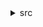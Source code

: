 <details>
<summary>
src
</summary>
<dl>
<dd>
<details>
<summary>
assets
</summary>
<dl>
<dd>
<details>
<summary>
css
</summary>
<dl>
<dd>
base.css
</dd>
<dd>
city-picker.css
</dd>
<dd>
font-awesome.min.css
</dd>
<dd>
listFilter.css
</dd>
<dd>
m-filterRow.css
</dd>
<dd>
style.css
</dd>
</dl>
</details>
</dd>
<dd>
<details>
<summary>
fonts
</summary>
<dl>
<dd>
fontawesome-webfont.eot
</dd>
<dd>
fontawesome-webfont.svg
</dd>
<dd>
fontawesome-webfont.ttf
</dd>
<dd>
fontawesome-webfont.woff
</dd>
<dd>
fontawesome-webfont.woff2
</dd>
<dd>
FontAwesome.otf
</dd>
</dl>
</details>
</dd>
<dd>
<details>
<summary>
img
</summary>
<dl>
<dd>
bottom.png
</dd>
<dd>
card.png
</dd>
<dd>
cloud.png
</dd>
<dd>
cloud_bottom.png
</dd>
<dd>
company-economy.jpg
</dd>
<dd>
detail1.png
</dd>
<dd>
detail2.png
</dd>
<dd>
head-portrait.jpg
</dd>
<dd>
login.png
</dd>
<dd>
<details>
<summary>
mail
</summary>
<dl>
<dd>
1-jieke.png
</dd>
<dd>
1-write.png
</dd>
<dd>
2-receiving.png
</dd>
<dd>
2-wangyu.png
</dd>
<dd>
3-Contact.png
</dd>
<dd>
3-taojiajia.png
</dd>
<dd>
4-labelling.png
</dd>
<dd>
4-zhuli.png
</dd>
<dd>
5-laiangnaduo.png
</dd>
<dd>
5-mails.png
</dd>
<dd>
6-hailun.png
</dd>
<dd>
7-simisi.png
</dd>
<dd>
8-weiweian.png
</dd>
<dd>
add.png
</dd>
<dd>
user-guojiajia.png
</dd>
<dd>
welcome.png
</dd>
</dl>
</details>
</dd>
<dd>
menu.png
</dd>
<dd>
nav-bm-device.png
</dd>
<dd>
nav-bm-flow.png
</dd>
<dd>
nav-bm-form.png
</dd>
<dd>
nav-bm-inventory.png
</dd>
<dd>
nav-bm-job.png
</dd>
<dd>
nav-bm-monitor.png
</dd>
<dd>
nav-bm-notice.png
</dd>
<dd>
nav-bm-user.png
</dd>
<dd>
navbar-logo.png
</dd>
<dd>
<details>
<summary>
proj
</summary>
<dl>
<dd>
color-progress-bg.png
</dd>
<dd>
p-c-circle1.png
</dd>
<dd>
p-c-circle2.png
</dd>
</dl>
</details>
</dd>
<dd>
pump-house.png
</dd>
<dd>
pump.png
</dd>
<dd>
yushi-logo.png
</dd>
</dl>
</details>
</dd>
<dd>
logo.png
</dd>
</dl>
</details>
</dd>
<dd>
<details>
<summary>
components
</summary>
<dl>
<dd>
<details>
<summary>
base
</summary>
<dl>
<dd>
index.js
</dd>
<dd>
m-address.vue
</dd>
<dd>
m-addTable-shim.js
</dd>
<dd>
m-barrier.vue
</dd>
<dd>
m-date.vue
</dd>
<dd>
m-decimal.vue
</dd>
<dd>
m-detail-choose.vue
</dd>
<dd>
m-detailTable.vue
</dd>
<dd>
m-display.vue
</dd>
<dd>
m-fileUpload.vue
</dd>
<dd>
m-input-choose.vue
</dd>
<dd>
m-input-percent.vue
</dd>
<dd>
m-input.vue
</dd>
<dd>
m-label.vue
</dd>
<dd>
m-labelInput.vue
</dd>
<dd>
m-loading.vue
</dd>
<dd>
m-multiCheck.vue
</dd>
<dd>
m-number.vue
</dd>
<dd>
m-picUpload.vue
</dd>
<dd>
m-row.vue
</dd>
<dd>
m-select.vue
</dd>
<dd>
m-singleCheck.vue
</dd>
<dd>
m-steps.vue
</dd>
<dd>
m-tab.vue
</dd>
<dd>
mixin.js
</dd>
<dd>
组件基本数据结构.md
</dd>
</dl>
</details>
</dd>
<dd>
<details>
<summary>
boFilterNEW_vuex
</summary>
<dl>
<dd>
index.js
</dd>
<dd>
m-Filter.vue
</dd>
<dd>
m-filterBasic.vue
</dd>
<dd>
m-FilterPage.vue
</dd>
<dd>
m-navSelect.vue
</dd>
</dl>
</details>
</dd>
<dd>
<details>
<summary>
businessModule
</summary>
<dl>
<dd>
<details>
<summary>
boTree
</summary>
<dl>
<dd>
boTree.vue
</dd>
<dd>
boTreeDetail.vue
</dd>
<dd>
boTreeView.vue
</dd>
<dd>
fileTree.vue
</dd>
<dd>
fileTreeDetail.vue
</dd>
<dd>
index.js
</dd>
</dl>
</details>
</dd>
<dd>
<details>
<summary>
email
</summary>
<dl>
<dd>
checkEmail.vue
</dd>
<dd>
emailDetail.vue
</dd>
<dd>
emailDirectory.vue
</dd>
<dd>
emailHome.vue
</dd>
<dd>
index.js
</dd>
<dd>
m-email.vue
</dd>
<dd>
writeEmail.vue
</dd>
</dl>
</details>
</dd>
<dd>
inventory.vue
</dd>
<dd>
job.vue
</dd>
<dd>
m-documentCenter.vue
</dd>
<dd>
m-fonctionLog.vue
</dd>
<dd>
m-productPrice.vue
</dd>
<dd>
m-taskCenter.vue
</dd>
<dd>
m-workCenter.vue
</dd>
<dd>
<details>
<summary>
monitor
</summary>
<dl>
<dd>
levelCity.vue
</dd>
<dd>
levelClassify.vue
</dd>
<dd>
levelCommunity.vue
</dd>
<dd>
levelDistrict.vue
</dd>
<dd>
levelProvince.vue
</dd>
<dd>
levelPump.vue
</dd>
<dd>
m-tabMapMonitor.vue
</dd>
<dd>
tabCurveNow.vue
</dd>
<dd>
tabFaultHistory.vue
</dd>
<dd>
tabFaultNow.vue
</dd>
<dd>
tabGridMonitor.vue
</dd>
<dd>
tabProduceMonitor.vue
</dd>
<dd>
tabStartStopAnls.vue
</dd>
</dl>
</details>
</dd>
<dd>
monitor.vue
</dd>
<dd>
notice.vue
</dd>
<dd>
<details>
<summary>
project
</summary>
<dl>
<dd>
index.js
</dd>
<dd>
m-newProject.vue
</dd>
<dd>
m-projectDetails.vue
</dd>
<dd>
m-projectOut.vue
</dd>
<dd>
m-projectPerson.vue
</dd>
<dd>
m-projectSummary.vue
</dd>
<dd>
m-taskSteps.vue
</dd>
</dl>
</details>
</dd>
<dd>
userManage.vue
</dd>
<dd>
workbench.vue
</dd>
<dd>
<details>
<summary>
workCenter
</summary>
<dl>
<dd>
m-workCenter.vue
</dd>
<dd>
workCenter.vue
</dd>
<dd>
workDesk.vue
</dd>
</dl>
</details>
</dd>
<dd>
workCenter.vue
</dd>
<dd>
workDesk.vue
</dd>
<dd>
<details>
<summary>
workflow
</summary>
<dl>
<dd>
index.js
</dd>
<dd>
workflow.vue
</dd>
<dd>
workflowCheck.vue
</dd>
<dd>
workflowDetails.vue
</dd>
</dl>
</details>
</dd>
</dl>
</details>
</dd>
<dd>
index.js
</dd>
<dd>
m-billMeta.vue
</dd>
<dd>
m-boMeta.vue
</dd>
<dd>
m-boTemplate.vue
</dd>
<dd>
m-bottomModal.vue
</dd>
<dd>
m-card.vue
</dd>
<dd>
m-coin.vue
</dd>
<dd>
m-confirm.vue
</dd>
<dd>
m-detailView-shim.js
</dd>
<dd>
m-detailView.vue
</dd>
<dd>
m-entry.vue
</dd>
<dd>
m-filter.vue
</dd>
<dd>
m-filterPrice.vue
</dd>
<dd>
m-filterRow.vue
</dd>
<dd>
m-head.vue
</dd>
<dd>
m-index.vue
</dd>
<dd>
m-isBuilding.vue
</dd>
<dd>
m-layout-content-default.vue
</dd>
<dd>
m-layout-content.vue
</dd>
<dd>
m-layout.vue
</dd>
<dd>
m-listFilter.vue
</dd>
<dd>
m-listResult.vue
</dd>
<dd>
m-listTable.vue
</dd>
<dd>
m-listTask.vue
</dd>
<dd>
m-listView.vue
</dd>
<dd>
m-login.vue
</dd>
<dd>
m-main-content.vue
</dd>
<dd>
m-main.vue
</dd>
<dd>
m-menu.vue
</dd>
<dd>
m-modal.vue
</dd>
<dd>
m-navigation.vue
</dd>
<dd>
m-page.vue
</dd>
<dd>
m-priceTable.vue
</dd>
<dd>
m-section.vue
</dd>
<dd>
m-slideout.vue
</dd>
<dd>
m-tab.vue
</dd>
<dd>
m-table-f-shim.js
</dd>
<dd>
m-table-f.vue
</dd>
<dd>
m-table-shim.js
</dd>
<dd>
m-table.vue
</dd>
<dd>
m-table2.vue
</dd>
<dd>
m-tree.vue
</dd>
<dd>
m-zpSlideLayer.vue
</dd>
<dd>
mixin.js
</dd>
<dd>
<details>
<summary>
taskPlan
</summary>
<dl>
<dd>
index.js
</dd>
<dd>
m-boTree.vue
</dd>
<dd>
taskPlan.vue
</dd>
</dl>
</details>
</dd>
</dl>
</details>
</dd>
<dd>
main.js
</dd>
<dd>
<details>
<summary>
router
</summary>
<dl>
<dd>
bus.js
</dd>
<dd>
index.js
</dd>
</dl>
</details>
</dd>
<dd>
<details>
<summary>
test
</summary>
<dl>
<dd>
index.js
</dd>
<dd>
m-formContainer.vue
</dd>
</dl>
</details>
</dd>
<dd>
<details>
<summary>
utils
</summary>
<dl>
<dd>
actionUtils.js
</dd>
<dd>
DefineFetcher.js
</dd>
<dd>
request-addon.js
</dd>
<dd>
utils.js
</dd>
</dl>
</details>
</dd>
<dd>
views
</dd>
<dd>
<details>
<summary>
vuex
</summary>
<dl>
<dd>
Action.js
</dd>
<dd>
Mutation.js
</dd>
<dd>
store.js
</dd>
<dd>
store_component_page_data.js
</dd>
<dd>
store_formData.js
</dd>
<dd>
store_pageData.js
</dd>
<dd>
store_pageStatus.js
</dd>
<dd>
store_pageValid.js
</dd>
<dd>
store_workCenter.js
</dd>
</dl>
</details>
</dd>
</dl>
</details>